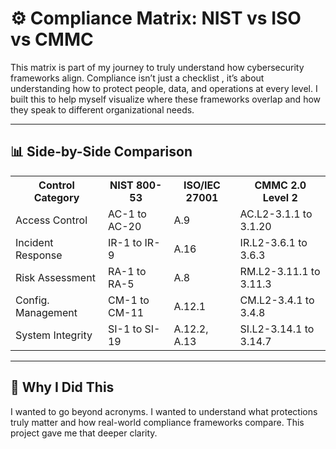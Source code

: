<h1>⚙️ Compliance Matrix: NIST vs ISO vs CMMC</h1>

This matrix is part of my journey to truly understand how cybersecurity frameworks align. Compliance isn’t just a checklist , it’s about understanding how to protect people, data, and operations at every level. I built this to help myself visualize where these frameworks overlap and how they speak to different organizational needs.

<hr>

<h2>📊 Side-by-Side Comparison</h2>

<table>
  <tr>
    <th>Control Category</th>
    <th>NIST 800-53</th>
    <th>ISO/IEC 27001</th>
    <th>CMMC 2.0 Level 2</th>
  </tr>
  <tr>
    <td>Access Control</td>
    <td>AC-1 to AC-20</td>
    <td>A.9</td>
    <td>AC.L2-3.1.1 to 3.1.20</td>
  </tr>
  <tr>
    <td>Incident Response</td>
    <td>IR-1 to IR-9</td>
    <td>A.16</td>
    <td>IR.L2-3.6.1 to 3.6.3</td>
  </tr>
  <tr>
    <td>Risk Assessment</td>
    <td>RA-1 to RA-5</td>
    <td>A.8</td>
    <td>RM.L2-3.11.1 to 3.11.3</td>
  </tr>
  <tr>
    <td>Config. Management</td>
    <td>CM-1 to CM-11</td>
    <td>A.12.1</td>
    <td>CM.L2-3.4.1 to 3.4.8</td>
  </tr>
  <tr>
    <td>System Integrity</td>
    <td>SI-1 to SI-19</td>
    <td>A.12.2, A.13</td>
    <td>SI.L2-3.14.1 to 3.14.7</td>
  </tr>
</table>

<hr>

<h2>💬 Why I Did This</h2>
 I wanted to go beyond acronyms. I wanted to understand what protections truly matter and how real-world compliance frameworks compare. This project gave me that deeper clarity.
